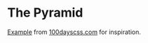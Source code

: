 # The Pyramid 

[Example](https://100dayscss.com/?dayIndex=2) from [100dayscss.com](https://100dayscss.com) for inspiration.